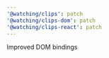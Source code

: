 ```yaml
---
'@watching/clips': patch
'@watching/clips-dom': patch
'@watching/clips-react': patch
---
```


Improved DOM bindings
